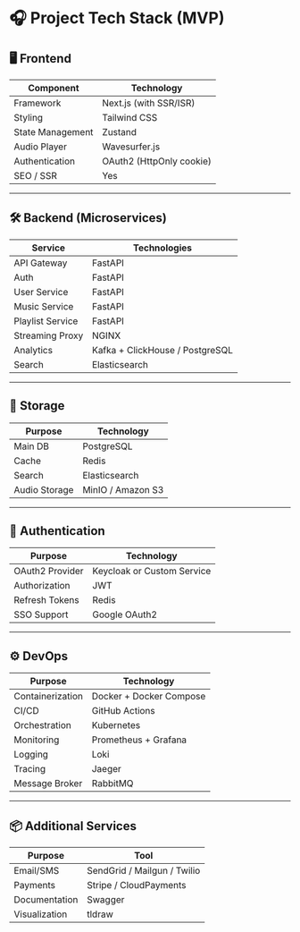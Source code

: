 # 🎧 Project Tech Stack (MVP)

## 🖥️ Frontend

| Component            | Technology                         |
|----------------------|------------------------------------|
| Framework            | Next.js (with SSR/ISR)             |
| Styling              | Tailwind CSS                       |
| State Management     | Zustand                            |
| Audio Player         | Wavesurfer.js                      |
| Authentication       | OAuth2 (HttpOnly cookie)           |
| SEO / SSR            | Yes                                |

---

## 🛠️ Backend (Microservices)

| Service             | Technologies                            |
|---------------------|-----------------------------------------|
| API Gateway         | FastAPI                                 |
| Auth                | FastAPI                                 |
| User Service        | FastAPI                                 |
| Music Service       | FastAPI                                 |
| Playlist Service    | FastAPI                                 |
| Streaming Proxy     | NGINX                                   |
| Analytics           | Kafka + ClickHouse / PostgreSQL         |
| Search              | Elasticsearch                           |

---

## 💾 Storage

| Purpose             | Technology                           |
|---------------------|--------------------------------------|
| Main DB             | PostgreSQL                           |
| Cache               | Redis                                |
| Search              | Elasticsearch                        |
| Audio Storage       | MinIO / Amazon S3                    |

---

## 🔐 Authentication

| Purpose             | Technology                           |
|---------------------|--------------------------------------|
| OAuth2 Provider     | Keycloak or Custom Service           |
| Authorization       | JWT                                  |
| Refresh Tokens      | Redis                                |
| SSO Support         | Google OAuth2                        |

---

## ⚙️ DevOps

| Purpose             | Technology                           |
|---------------------|--------------------------------------|
| Containerization    | Docker + Docker Compose              |
| CI/CD               | GitHub Actions                       |
| Orchestration       | Kubernetes                           |
| Monitoring          | Prometheus + Grafana                 |
| Logging             | Loki                                 |
| Tracing             | Jaeger                               |
| Message Broker      | RabbitMQ                             |

---

## 📦 Additional Services

| Purpose             | Tool                                  |
|---------------------|---------------------------------------|
| Email/SMS           | SendGrid / Mailgun / Twilio           |
| Payments            | Stripe / CloudPayments                |
| Documentation       | Swagger                               |
| Visualization       | tldraw                                |